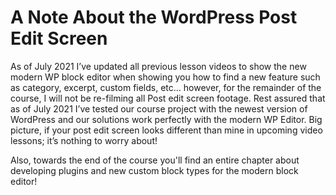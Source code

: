 # A Note About the WordPress Post Edit Screen
As of July 2021 I’ve updated all previous lesson videos to show the new modern WP block editor when showing you how to find a new feature such as category, excerpt, custom fields, etc… however, for the remainder of the course, I will not be re-filming all Post edit screen footage. Rest assured that as of July 2021 I’ve tested our course project with the newest version of WordPress and our solutions work perfectly with the modern WP Editor. Big picture, if your post edit screen looks different than mine in upcoming video lessons; it’s nothing to worry about!

Also, towards the end of the course you'll find an entire chapter about developing plugins and new custom block types for the modern block editor!
